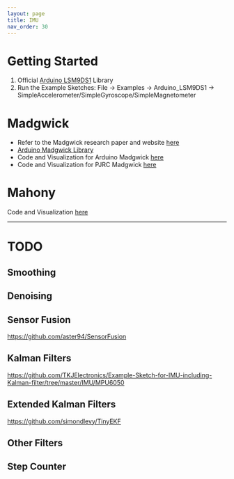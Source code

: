 ```yaml
---
layout: page
title: IMU
nav_order: 30
---
```

# Getting Started
1. Official [Arduino LSM9DS1](https://www.arduino.cc/en/Reference/ArduinoLSM9DS1) Library
2. Run the Example Sketches: File -> Examples -> Arduino_LSM9DS1 -> SimpleAccelerometer/SimpleGyroscope/SimpleMagnetometer

# Madgwick
* Refer to the Madgwick research paper and website [here](https://x-io.co.uk/open-source-imu-and-ahrs-algorithms/)
* [Arduino Madgwick Library](https://github.com/arduino-libraries/MadgwickAHRS)
* Code and Visualization for Arduino Madgwick [here](https://github.com/armsp/nano-33-ble-gen/tree/master/imu/arduino_madgwick)
* Code and Visualization for PJRC Madgwick [here](https://github.com/armsp/nano-33-ble-gen/tree/master/imu/pjrc_madgwick)

# Mahony
Code and Visualization [here](https://github.com/armsp/nano-33-ble-gen/tree/master/imu/pjrc_mahony)

---

# TODO
## Smoothing

## Denoising

## Sensor Fusion
https://github.com/aster94/SensorFusion
## Kalman Filters
https://github.com/TKJElectronics/Example-Sketch-for-IMU-including-Kalman-filter/tree/master/IMU/MPU6050
## Extended Kalman Filters
https://github.com/simondlevy/TinyEKF
## Other Filters

## Step Counter